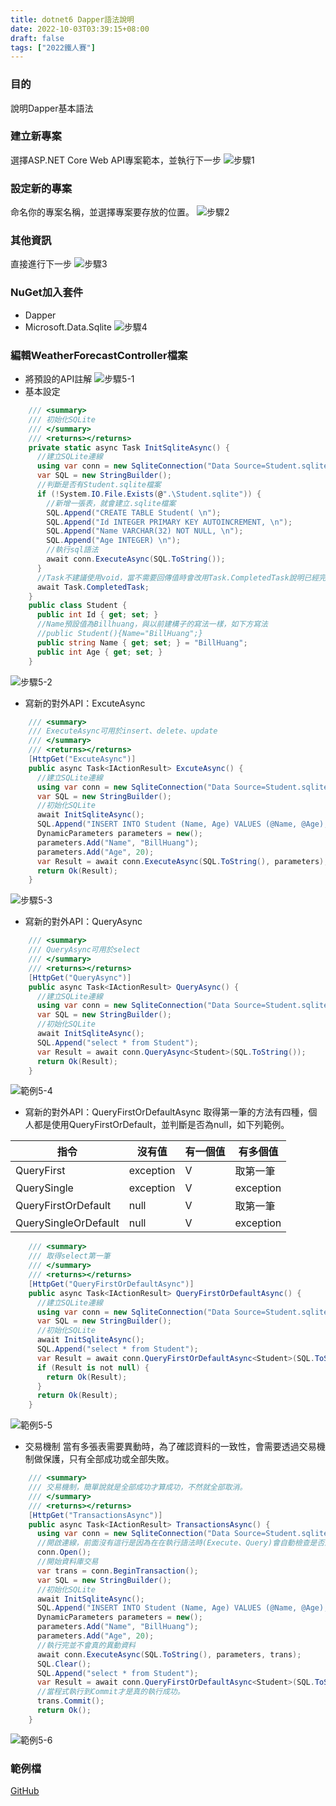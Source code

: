 ```yaml
---
title: dotnet6 Dapper語法說明
date: 2022-10-03T03:39:15+08:00
draft: false
tags: ["2022鐵人賽"]
---
```

### 目的
說明Dapper基本語法

### 建立新專案
選擇ASP.NET Core Web API專案範本，並執行下一步
![步驟1](https://user-images.githubusercontent.com/19286751/143255617-9964a993-becd-414b-aba2-632e99dd985d.png)
### 設定新的專案
命名你的專案名稱，並選擇專案要存放的位置。
![步驟2](https://user-images.githubusercontent.com/19286751/192102211-29c1dfe4-7e57-477d-85d9-8074d0f45f74.png)
### 其他資訊
直接進行下一步
![步驟3](https://user-images.githubusercontent.com/19286751/148767425-ef0c8469-3d95-4f86-87ca-1c47c5cd0791.png)
### NuGet加入套件
+ Dapper
+ Microsoft.Data.Sqlite
![步驟4](https://user-images.githubusercontent.com/19286751/192090481-8bee9294-2cd7-4026-b48a-f789e62809da.png)
### 編輯WeatherForecastController檔案
+ 將預設的API註解
![步驟5-1](https://user-images.githubusercontent.com/19286751/154978191-e218edc4-5df3-49ad-9b7b-c4ddfa9fcdb1.png)
+ 基本設定
```C#
    /// <summary>
    /// 初始化SQLite
    /// </summary>
    /// <returns></returns>
    private static async Task InitSqliteAsync() {
      //建立SQLite連線
      using var conn = new SqliteConnection("Data Source=Student.sqlite");
      var SQL = new StringBuilder();
      //判斷是否有Student.sqlite檔案
      if (!System.IO.File.Exists(@".\Student.sqlite")) {
        //新增一張表，就會建立.sqlite檔案
        SQL.Append("CREATE TABLE Student( \n");
        SQL.Append("Id INTEGER PRIMARY KEY AUTOINCREMENT, \n");
        SQL.Append("Name VARCHAR(32) NOT NULL, \n");
        SQL.Append("Age INTEGER) \n");
        //執行sql語法
        await conn.ExecuteAsync(SQL.ToString());
      }
      //Task不建議使用void，當不需要回傳值時會改用Task.CompletedTask說明已經完成，可以下一個步驟了。
      await Task.CompletedTask;
    }
    public class Student {
      public int Id { get; set; }
      //Name預設值為Billhuang，與以前建構子的寫法一樣，如下方寫法
      //public Student(){Name="BillHuang";}
      public string Name { get; set; } = "BillHuang";
      public int Age { get; set; }
    }
```
![步驟5-2](https://user-images.githubusercontent.com/19286751/192135168-150b4c22-973a-41b8-bb93-937cb2a77bcf.png)
+ 寫新的對外API：ExcuteAsync
```C#
    /// <summary>
    /// ExecuteAsync可用於insert、delete、update
    /// </summary>
    /// <returns></returns>
    [HttpGet("ExcuteAsync")]
    public async Task<IActionResult> ExcuteAsync() {
      //建立SQLite連線
      using var conn = new SqliteConnection("Data Source=Student.sqlite");
      var SQL = new StringBuilder();
      //初始化SQLite
      await InitSqliteAsync();
      SQL.Append("INSERT INTO Student (Name, Age) VALUES (@Name, @Age);");
      DynamicParameters parameters = new();
      parameters.Add("Name", "BillHuang");
      parameters.Add("Age", 20);
      var Result = await conn.ExecuteAsync(SQL.ToString(), parameters);
      return Ok(Result);
    }
```
![步驟5-3](https://user-images.githubusercontent.com/19286751/192135198-6f17caac-bbc2-4574-bbdf-e285b0b584de.png)
+ 寫新的對外API：QueryAsync
```C#
    /// <summary>
    /// QueryAsync可用於select
    /// </summary>
    /// <returns></returns>
    [HttpGet("QueryAsync")]
    public async Task<IActionResult> QueryAsync() {
      //建立SQLite連線
      using var conn = new SqliteConnection("Data Source=Student.sqlite");
      var SQL = new StringBuilder();
      //初始化SQLite
      await InitSqliteAsync();
      SQL.Append("select * from Student");
      var Result = await conn.QueryAsync<Student>(SQL.ToString());
      return Ok(Result);
    }
```
![範例5-4](https://user-images.githubusercontent.com/19286751/192135210-5e66cc64-fe1a-4c60-ac2d-fd893f1b13d8.png)
+ 寫新的對外API：QueryFirstOrDefaultAsync
取得第一筆的方法有四種，個人都是使用QueryFirstOrDefault，並判斷是否為null，如下列範例。

|指令|沒有值|有一個值|有多個值|
|-|-|-|-|
|QueryFirst|exception|V|取第一筆|
|QuerySingle|exception|V|exception|
|QueryFirstOrDefault|null|V|取第一筆|
|QuerySingleOrDefault|null|V|exception|

```C#
    /// <summary>
    /// 取得select第一筆
    /// </summary>
    /// <returns></returns>
    [HttpGet("QueryFirstOrDefaultAsync")]
    public async Task<IActionResult> QueryFirstOrDefaultAsync() {
      //建立SQLite連線
      using var conn = new SqliteConnection("Data Source=Student.sqlite");
      var SQL = new StringBuilder();
      //初始化SQLite
      await InitSqliteAsync();
      SQL.Append("select * from Student");
      var Result = await conn.QueryFirstOrDefaultAsync<Student>(SQL.ToString());
      if (Result is not null) {
        return Ok(Result);
      }
      return Ok(Result);
    }
```
![範例5-5](https://user-images.githubusercontent.com/19286751/192135225-ff1098fb-85e0-4a5e-bf55-26bb7113b6d6.png)
+ 交易機制
當有多張表需要異動時，為了確認資料的一致性，會需要透過交易機制做保護，只有全部成功或全部失敗。
```C#
    /// <summary>
    /// 交易機制，簡單說就是全部成功才算成功，不然就全部取消。
    /// </summary>
    /// <returns></returns>
    [HttpGet("TransactionsAsync")]
    public async Task<IActionResult> TransactionsAsync() {
      using var conn = new SqliteConnection("Data Source=Student.sqlite");
      //開啟連線，前面沒有這行是因為在在執行語法時(Execute、Query)會自動檢查是否連接資料庫
      conn.Open();
      //開始資料庫交易
      var trans = conn.BeginTransaction();
      var SQL = new StringBuilder();
      //初始化SQLite
      await InitSqliteAsync();
      SQL.Append("INSERT INTO Student (Name, Age) VALUES (@Name, @Age);");
      DynamicParameters parameters = new();
      parameters.Add("Name", "BillHuang");
      parameters.Add("Age", 20);
      //執行完並不會真的異動資料
      await conn.ExecuteAsync(SQL.ToString(), parameters, trans);
      SQL.Clear();
      SQL.Append("select * from Student");
      var Result = await conn.QueryFirstOrDefaultAsync<Student>(SQL.ToString(), trans);
      //當程式執行到Commit才是真的執行成功。
      trans.Commit();
      return Ok();
    }
```
![範例5-6](https://user-images.githubusercontent.com/19286751/192135248-578c710b-e3f4-430d-abb2-464a07d63a43.png)
### 範例檔
[GitHub](https://github.com/CI-YU/2022-ITHelp/tree/main/DapperExample_Advanced)

